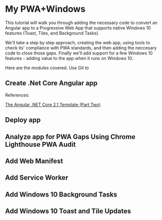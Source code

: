 # My PWA+Windows

This tutorial will walk you through adding the necessary code to convert an Angular app to a Progressive Web App that supports native Windows 10 features (Toast, Tiles, and Background Tasks).

We'll take a step by step approach, creating the web app, using tools to check its' compliance with PWA standards, and then adding the neccesary code to close those gaps. Finally we'll add support for a few Windows 10 features - adding value to the app when it runs on Windows 10.

Here are the modules covered. Use Git to 

## Create .Net Core Angular app

References:

[The Angular .NET Core 2.1 Template (Part Two)](https://blog.jeremylikness.com/the-angular-net-core-2-1-template-part-two-d4db52550764)


## Deploy app

## Analyze app for PWA Gaps Using Chrome Lighthouse PWA Audit

## Add Web Manifest

## Add Service Worker

## Add Windows 10 Background Tasks

## Add Windows 10 Toast and Tile Updates

